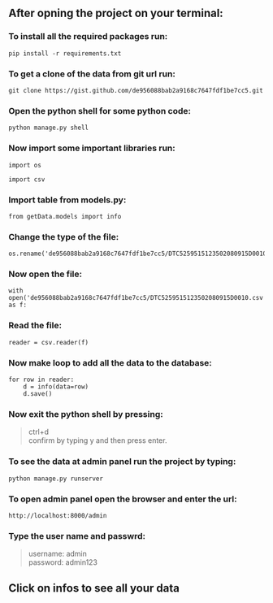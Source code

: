## After opning the project on your terminal:
### To install all the required packages run:
```
pip install -r requirements.txt
```
### To get a clone of the data from git url run:
```
git clone https://gist.github.com/de956088bab2a9168c7647fdf1be7cc5.git
```
### Open the python shell for some python code:
```
python manage.py shell
```
### Now import some important libraries run:
```
import os
```
```
import csv
```
### Import table from models.py:
```
from getData.models import info
```
### Change the type of the file:
```	
os.rename('de956088bab2a9168c7647fdf1be7cc5/DTC5259515123502080915D0010.uff','de956088bab2a9168c7647fdf1be7cc5/DTC5259515123502080915D0010.csv')
```
### Now open the file:
```
with open('de956088bab2a9168c7647fdf1be7cc5/DTC5259515123502080915D0010.csv') as f:
```
### Read the file:
```
reader = csv.reader(f)
```
### Now make loop to add all the data to the database:
```
for row in reader:
	d = info(data=row)
	d.save()
```
### Now exit the python shell by pressing:
> ctrl+d <br/>
confirm by typing y and then press enter.
### To see the data at admin panel run the project by typing:
```	
python manage.py runserver
```
### To open admin panel open the browser and enter the url:
```	
http://localhost:8000/admin
```
### Type the user name and passwrd:
> username: admin <br />
> password: admin123
## Click on infos to see all your data
